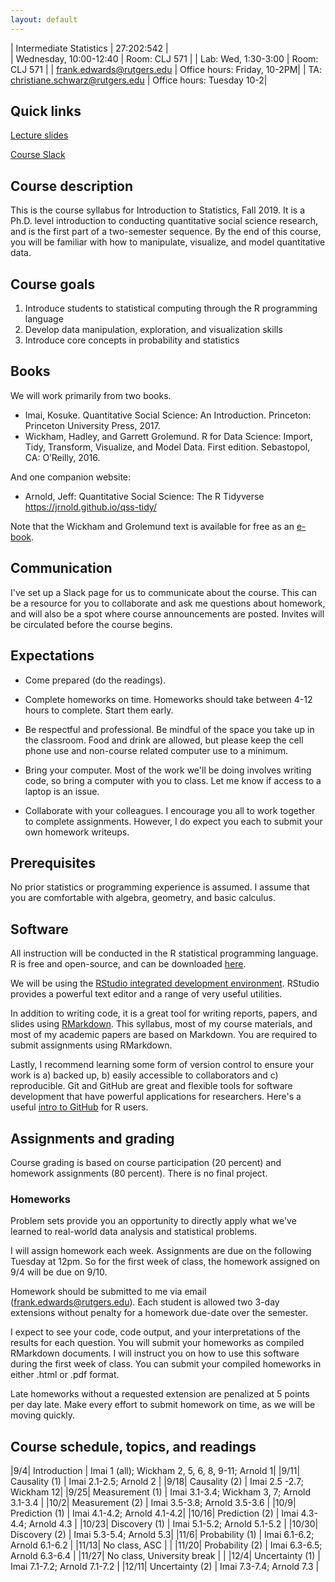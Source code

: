 ```yaml
---
layout: default
---
```


| Intermediate Statistics   | 27:202:542 |  
| Wednesday, 10:00-12:40   | Room: CLJ 571 |
| Lab: Wed, 1:30-3:00 | Room: CLJ 571 |
| frank.edwards@rutgers.edu | Office hours: Friday, 10-2PM|
| TA: christiane.schwarz@rutgers.edu | Office hours: Tuesday 10-2| 

## Quick links

[Lecture slides](https://github.com/f-edwards/intro_stats/tree/master/slides)

[Course Slack](https://scj-introstats.slack.com)

## Course description

This is the course syllabus for Introduction to Statistics, Fall 2019. It is a Ph.D. level introduction to conducting quantitative social science research, and is the first part of a two-semester sequence. By the end of this course, you will be familiar with how to manipulate, visualize, and model quantitative data.

## Course goals

1. Introduce students to statistical computing through the R programming language
2. Develop data manipulation, exploration, and visualization skills
3. Introduce core concepts in probability and statistics

## Books

We will work primarily from two books. 

- Imai, Kosuke. Quantitative Social Science: An Introduction. Princeton: Princeton University Press, 2017.
- Wickham, Hadley, and Garrett Grolemund. R for Data Science: Import, Tidy, Transform, Visualize, and Model Data. First edition. Sebastopol, CA: O’Reilly, 2016.

And one companion website:

- Arnold, Jeff: Quantitative Social Science: The R Tidyverse https://jrnold.github.io/qss-tidy/

Note that the Wickham and Grolemund text is available for free as an [e-book](https://r4ds.had.co.nz/).

## Communication

I've set up a Slack page for us to communicate about the course. This can be a resource for you to collaborate and ask me questions about homework, and will also be a spot where course announcements are posted. Invites will be circulated before the course begins.

## Expectations

- Come prepared (do the readings). 

- Complete homeworks on time. Homeworks should take between 4-12 hours to complete. Start them early.

- Be respectful and professional. Be mindful of the space you take up in the classroom. Food and drink are allowed, but please keep the cell phone use and non-course related computer use to a minimum. 

- Bring your computer. Most of the work we'll be doing involves writing code, so bring a computer with you to class. Let me know if access to a laptop is an issue.

- Collaborate with your colleagues. I encourage you all to work together to complete assignments. However, I do expect you each to submit your own homework writeups. 

## Prerequisites

No prior statistics or programming experience is assumed. I assume that you are comfortable with algebra, geometry, and basic calculus.

## Software

All instruction will be conducted in the R statistical programming language. R is free and open-source, and can be downloaded [here](https://cran.r-project.org/).

We will be using the [RStudio integrated development environment](https://www.rstudio.com/products/rstudio/download/). RStudio provides a powerful text editor and a range of very useful utilities. 

In addition to writing code, it is a great tool for writing reports, papers, and slides using [RMarkdown](https://rmarkdown.rstudio.com/lesson-1.html). This syllabus, most of my course materials, and most of my academic papers are based on Markdown. You are required to submit assignments using RMarkdown. 

Lastly, I recommend learning some form of version control to ensure your work is a) backed up, b) easily accessible to collaborators and c) reproducible. Git and GitHub are great and flexible tools for software development that have powerful applications for researchers. Here's a useful [intro to GitHub](https://happygitwithr.com/) for R users.

## Assignments and grading

Course grading is based on course participation (20 percent) and homework assignments (80 percent). There is no final project.

### Homeworks

Problem sets provide you an opportunity to directly apply what we've learned to real-world data analysis and statistical problems. 

I will assign homework each week. Assignments are due on the following Tuesday at 12pm. So for the first week of class, the homework assigned on 9/4 will be due on 9/10.

Homework should be submitted to me via email (frank.edwards@rutgers.edu). Each student is allowed two 3-day extensions without penalty for a homework due-date over the semester. 

I expect to see your code, code output, and your interpretations of the results for each question. You will submit your homeworks as compiled RMarkdown documents. I will instruct you on how to use this software during the first week of class. You can submit your compiled homeworks in either .html or .pdf format.

Late homeworks without a requested extension are penalized at 5 points per day late. Make every effort to submit homework on time, as we will be moving quickly. 

## Course schedule, topics, and readings

|9/4| Introduction | Imai 1 (all); Wickham 2, 5, 6, 8, 9-11; Arnold 1|
|9/11| Causality (1) | Imai 2.1-2.5; Arnold 2 |
|9/18| Causality (2) | Imai 2.5 -2.7; Wickham 12| 
|9/25| Measurement (1) | Imai 3.1-3.4; Wickham 3, 7; Arnold 3.1-3.4 |
|10/2| Measurement (2) | Imai 3.5-3.8; Arnold 3.5-3.6 |
|10/9| Prediction (1) | Imai 4.1-4.2; Arnold 4.1-4.2|
|10/16| Prediction (2) | Imai 4.3-4.4; Arnold 4.3 | 
|10/23| Discovery (1) | Imai 5.1-5.2; Arnold 5.1-5.2 |
|10/30| Discovery (2) | Imai 5.3-5.4; Arnold 5.3|
|11/6| Probability (1) | Imai 6.1-6.2; Arnold 6.1-6.2 |
|11/13| No class, ASC |  |
|11/20| Probability (2) | Imai 6.3-6.5; Arnold 6.3-6.4 | 
|11/27| No class, University break |  |
|12/4| Uncertainty (1) | Imai 7.1-7.2; Arnold 7.1-7.2 |
|12/11| Uncertainty (2) | Imai 7.3-7.4; Arnold 7.3 |
